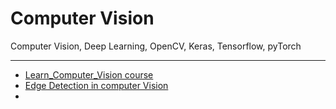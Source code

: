 # Computer Vision

Computer Vision, Deep Learning, OpenCV, Keras, Tensorflow, pyTorch

---

- [Learn_Computer_Vision course](https://github.com/rahulbakshee/cv/tree/master/Learn_Computer_Vision)
- [Edge Detection in computer Vision](https://github.com/rahulbakshee/cv/blob/master/edge_detection_in_computer_vision.ipynb)
- 
